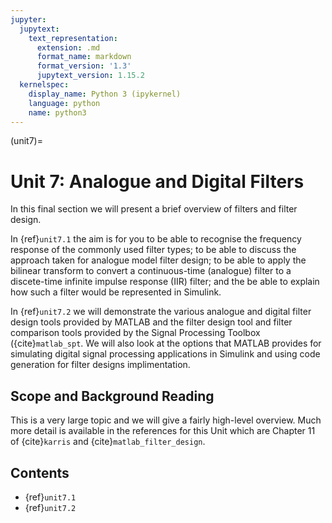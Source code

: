 ```yaml
---
jupyter:
  jupytext:
    text_representation:
      extension: .md
      format_name: markdown
      format_version: '1.3'
      jupytext_version: 1.15.2
  kernelspec:
    display_name: Python 3 (ipykernel)
    language: python
    name: python3
---
```


(unit7)=
# Unit 7: Analogue and Digital Filters

In this final section we will present a brief overview of filters and filter design. 

In {ref}`unit7.1` the aim is for you to be able to recognise the frequency response of the commonly used filter types; to be able to discuss the approach taken for analogue model filter design; to be able to apply the bilinear transform to convert a continuous-time (analogue) filter to a discete-time infinite impulse response (IIR) filter; and the be able to explain how such a filter would be represented in Simulink.

In {ref}`unit7.2` we will demonstrate the various analogue and digital filter design tools provided by MATLAB and the filter design tool and filter comparison tools provided by the Signal Processing Toolbox ({cite}`matlab_spt`. We will also look at the options that MATLAB provides for simulating digital signal processing applications in Simulink and using code generation for filter designs implimentation.

## Scope and Background Reading

This is a very large topic and we will give a fairly high-level overview. Much more detail is available in the references for this Unit which are Chapter 11 of {cite}`karris` and {cite}`matlab_filter_design`.

## Contents

* {ref}`unit7.1`
* {ref}`unit7.2`


